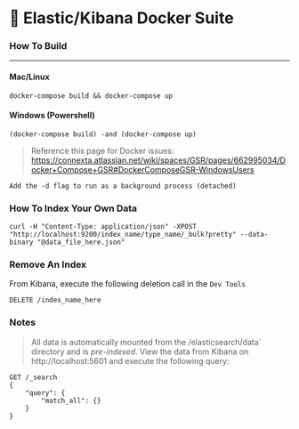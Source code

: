 # 🐋 Elastic/Kibana Docker Suite

### How To Build
------

#### Mac/Linux
`docker-compose build && docker-compose up`

#### Windows (Powershell)
`(docker-compose build) -and (docker-compose up)`
> Reference this page for Docker issues: https://connexta.atlassian.net/wiki/spaces/GSR/pages/662995034/Docker+Compose+GSR#DockerComposeGSR-WindowsUsers

`Add the -d flag to run as a background process (detached)`

### How To Index Your Own Data
`curl -H "Content-Type: application/json" -XPOST "http://localhost:9200/index_name/type_name/_bulk?pretty" --data-binary "@data_file_here.json"`

### Remove An Index
From Kibana, execute the following deletion call in the `Dev Tools`
```
DELETE /index_name_here
```

### Notes

> All data is automatically mounted from the /elasticsearch/data` directory and is _pre-indexed_. View the data from Kibana on http://localhost:5601 and execute the following query:

```
GET /_search
{
    "query": {
        "match_all": {}
    }
}
```
